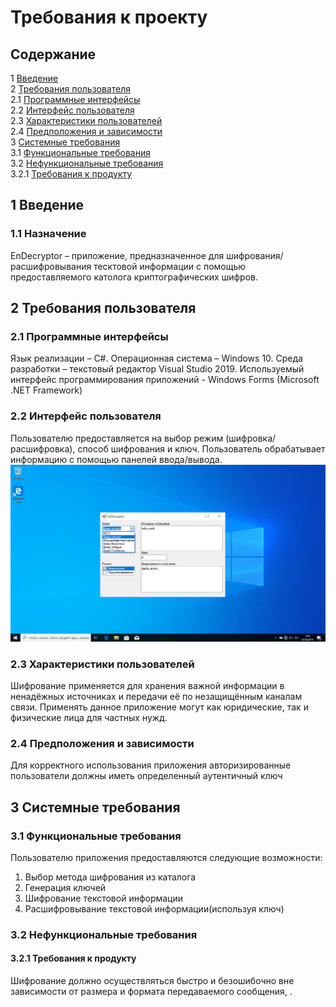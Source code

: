 # Требования к проекту
## Содержание
1 [Введение]()\
2 [Требования пользователя]()\
 2.1 [Программные интерфейсы]()\
 2.2 [Интерфейс пользователя]()\
 2.3 [Характеристики пользователей]()\
 2.4 [Предположения и зависимости]()\
3 [Системные требования]()\
 3.1 [Функциональные требования]()\
 3.2 [Нефункциональные требования]()\
  3.2.1 [Требования к продукту]()
## 1 Введение
### 1.1 Назначение
EnDecryptor – приложение, предназначенное для шифрования/расшифровывания тесктовой информации c помощью предоставляемого католога криптографических шифров.
## 2 Требования пользователя
### 2.1 Программные интерфейсы
Язык реализации – C#. Операционная система – Windows 10. Среда разработки – текстовый редактор Visual Studio 2019.
Используемый интерфейс программирования приложений - Windows Forms (Microsoft .NET Framework)
### 2.2 Интерфейс пользователя
Пользователю предоставляется на выбор режим (шифровка/расшифровка), способ шифрования и ключ.
Пользователь обрабатывает информацию с помощью панелей ввода/вывода.
![alt text](https://github.com/APridy/EnDecryptor/blob/main/Documents/Mockup/Mockup.png)
### 2.3 Характеристики пользователей
Шифрование применяется для хранения важной информации в ненадёжных источниках и передачи её по незащищённым каналам связи. Применять данное приложение могут как юридические, так и физические лица для частных нужд.
### 2.4 Предположения и зависимости
Для корректного использования приложения авторизированные пользователи должны иметь определенный аутентичный ключ
## 3 Системные требования
### 3.1 Функциональные требования
Пользователю приложения предоставляются следующие возможности:
1. Выбор метода шифрования из каталога
2. Генерация ключей
3. Шифрование текстовой информации
4. Расшифровывание текстовой информации(используя ключ)
### 3.2 Нефункциональные требования
#### 3.2.1 Требования к продукту
Шифрование должно осуществляться быстро и безошибочно вне зависимости от размера и формата передаваемого сообщения, . 
